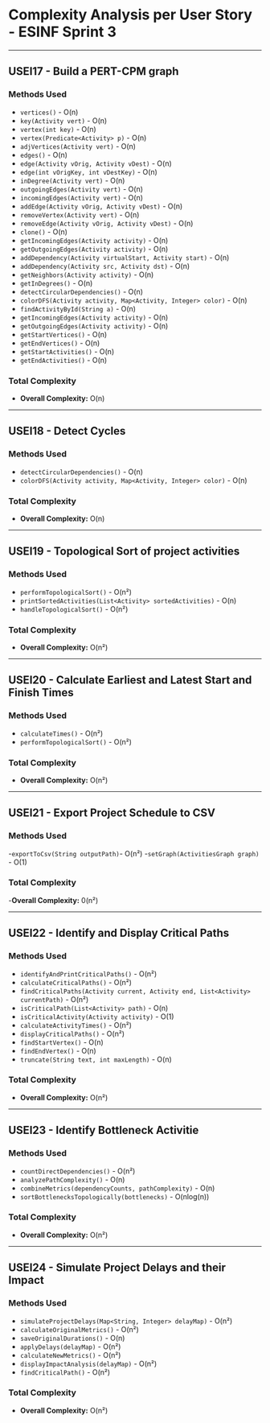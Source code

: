 # Complexity Analysis per User Story - ESINF Sprint 3


---------------------------

## USEI17 - Build a PERT-CPM graph

### Methods Used

- `vertices()` - O(n)
- `key(Activity vert)` - O(n)
- `vertex(int key)` - O(n)
- `vertex(Predicate<Activity> p)` - O(n)
- `adjVertices(Activity vert)` - O(n)
- `edges()` - O(n)
- `edge(Activity vOrig, Activity vDest)` - O(n)
- `edge(int vOrigKey, int vDestKey)` - O(n)
- `inDegree(Activity vert)` - O(n)
- `outgoingEdges(Activity vert)` - O(n)
- `incomingEdges(Activity vert)` - O(n)
- `addEdge(Activity vOrig, Activity vDest)` - O(n)
- `removeVertex(Activity vert)` - O(n)
- `removeEdge(Activity vOrig, Activity vDest)` - O(n)
- `clone()` - O(n)
- `getIncomingEdges(Activity activity)` - O(n)
- `getOutgoingEdges(Activity activity)` - O(n)
- `addDependency(Activity virtualStart, Activity start)` - O(n)
- `addDependency(Activity src, Activity dst)` - O(n)
- `getNeighbors(Activity activity)` - O(n)
- `getInDegrees()` - O(n)
- `detectCircularDependencies()` - O(n)
- `colorDFS(Activity activity, Map<Activity, Integer> color)` - O(n)
- `findActivityById(String a)` - O(n)
- `getIncomingEdges(Activity activity)` - O(n)
- `getOutgoingEdges(Activity activity)` - O(n)
- `getStartVertices()` - O(n)
- `getEndVertices()` - O(n)
- `getStartActivities()` - O(n)
- `getEndActivities()` - O(n)

### Total Complexity

- **Overall Complexity:** O(n)
---------------------------

## USEI18 - Detect Cycles

### Methods Used

- `detectCircularDependencies()` - O(n)
- `colorDFS(Activity activity, Map<Activity, Integer> color)` - O(n)

### Total Complexity

- **Overall Complexity:** O(n)

---------------------------

## USEI19 - Topological Sort of project activities

### Methods Used

- `performTopologicalSort()` - O(n²)
- `printSortedActivities(List<Activity> sortedActivities)` - O(n)
- `handleTopologicalSort()` - O(n²)

### Total Complexity

- **Overall Complexity:** O(n²)

---------------------------

## USEI20 - Calculate Earliest and Latest Start and Finish Times

### Methods Used

- `calculateTimes()` - O(n²)
- `performTopologicalSort()` - O(n²)

### Total Complexity

- **Overall Complexity:** O(n²)

---------------------------
## USEI21 - Export Project Schedule to CSV

### Methods Used


-`exportToCsv(String outputPath)`- O(n²)
-`setGraph(ActivitiesGraph graph)` - O(1)

### Total Complexity

-**Overall Complexity:** 0(n²)

---------------------------

## USEI22 - Identify and Display Critical Paths

### Methods Used


- `identifyAndPrintCriticalPaths()` - O(n²)
- `calculateCriticalPaths()` - O(n²)
- `findCriticalPaths(Activity current, Activity end, List<Activity> currentPath)` - O(n²)
- `isCriticalPath(List<Activity> path)` - O(n)
- `isCriticalActivity(Activity activity)` - O(1)
- `calculateActivityTimes()` - O(n²)
- `displayCriticalPaths()` - O(n²)
- `findStartVertex()` - O(n)
- `findEndVertex()` - O(n)
- `truncate(String text, int maxLength)` - O(n)

### Total Complexity

- **Overall Complexity:** O(n²)


---------------------------
## USEI23 - Identify Bottleneck Activitie

### Methods Used

- `countDirectDependencies()` - O(n²)
- `analyzePathComplexity()` - O(n)
- `combineMetrics(dependencyCounts, pathComplexity)` - O(n)
- `sortBottlenecksTopologically(bottlenecks)` - O(nlog(n))

### Total Complexity

- **Overall Complexity:** O(n²)

---------------------------

## USEI24 - Simulate Project Delays and their Impact

### Methods Used

- `simulateProjectDelays(Map<String, Integer> delayMap)` - O(n²)
- `calculateOriginalMetrics()` - O(n²)
- `saveOriginalDurations()` - O(n)
- `applyDelays(delayMap)` - O(n²)
- `calculateNewMetrics()` - O(n²)
- `displayImpactAnalysis(delayMap)` - O(n²)
- `findCriticalPath()` - O(n²)

### Total Complexity

- **Overall Complexity:** O(n²)
